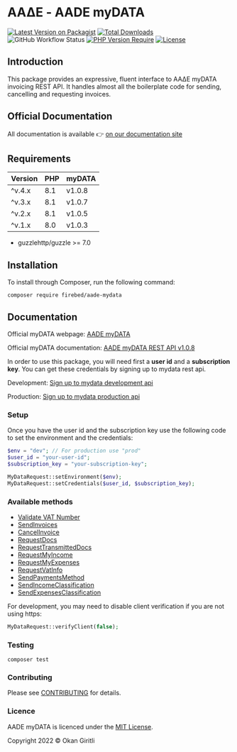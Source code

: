 # ΑΑΔΕ - AADE myDATA
    
[![Latest Version on Packagist](https://img.shields.io/packagist/v/firebed/aade-mydata.svg?style=flat-square)](https://packagist.org/packages/firebed/aade-mydata)
[![Total Downloads](https://poser.pugx.org/firebed/aade-mydata/downloads)](//packagist.org/packages/firebed/aade-mydata)
![GitHub Workflow Status](https://img.shields.io/github/actions/workflow/status/firebed/aade-mydata/php.yml)
[![PHP Version Require](https://poser.pugx.org/firebed/aade-mydata/require/php)](//packagist.org/packages/firebed/aade-mydata)
[![License](https://poser.pugx.org/firebed/aade-mydata/license)](LICENSE.md)

## Introduction

This package provides an expressive, fluent interface to ΑΑΔΕ myDATA invoicing REST API. It handles almost all the boilerplate code for sending, cancelling and requesting invoices.

## Official Documentation

All documentation is available 👉 [on our documentation site](https://docs.invoicemaker.gr/getting-started)

## Requirements

| Version | PHP | myDATA |
|---------|-----|--------|
| ^v.4.x  | 8.1 | v1.0.8 |
| ^v.3.x  | 8.1 | v1.0.7 |
| ^v.2.x  | 8.1 | v1.0.5 |
| ^v.1.x  | 8.0 | v1.0.3 |

- guzzlehttp/guzzle >= 7.0

## Installation

To install through Composer, run the following command:

```
composer require firebed/aade-mydata
```

## Documentation

Official myDATA webpage: [AADE myDATA](https://www.aade.gr/mydata)

Official myDATA documentation: [AADE myDATA REST API v1.0.8](https://www.aade.gr/sites/default/files/2024-02/myDATA%20API%20Documentation%20v1.0.8_official_ERP.pdf)

In order to use this package, you will need first a **user id** and a **subscription key**. You can get these credentials by signing up to mydata rest api.

Development: [Sign up to mydata development api](https://mydata-dev-register.azurewebsites.net/)

Production: [Sign up to mydata production api](https://www.aade.gr/mydata)

### Setup

Once you have the user id and the subscription key use the following code to set the environment and the credentials:

```php
$env = "dev"; // For production use "prod"
$user_id = "your-user-id";
$subscription_key = "your-subscription-key";

MyDataRequest::setEnvironment($env);
MyDataRequest::setCredentials($user_id, $subscription_key);
```

### Available methods

- [Validate VAT Number](http://docs.invoicemaker.gr/http/search-vat)
- [SendInvoices](http://docs.invoicemaker.gr/http/send-invoices)
- [CancelInvoice](http://docs.invoicemaker.gr/http/cancel-invoice)
- [RequestDocs](http://docs.invoicemaker.gr/http/request-docs)
- [RequestTransmittedDocs](http://docs.invoicemaker.gr/http/request-transmitted-docs)
- [RequestMyIncome](http://docs.invoicemaker.gr/http/request-my-income)
- [RequestMyExpenses](http://docs.invoicemaker.gr/http/request-my-expenses)
- [RequestVatInfo](http://docs.invoicemaker.gr/http/request-vat-info)
- [SendPaymentsMethod](http://docs.invoicemaker.gr/http/send-payments-method)
- [SendIncomeClassification](http://docs.invoicemaker.gr/http/send-income-classification)
- [SendExpensesClassification](http://docs.invoicemaker.gr/http/send-expenses-classification)

For development, you may need to disable client verification if you are not using https:

```php
MyDataRequest::verifyClient(false);
```

### Testing

```shell
composer test
```

### Contributing

Please see [CONTRIBUTING](http://docs.invoicemaker.gr/contributing) for details.

### Licence

AADE myDATA is licenced under the [MIT License](LICENSE.md).

Copyright 2022 &copy; Okan Giritli
